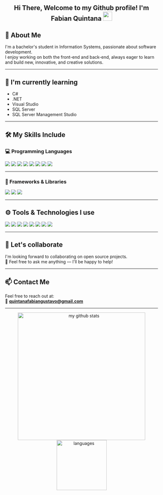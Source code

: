 <h2 align="center">Hi There, Welcome to my Github profile! I'm Fabian Quintana <img src="https://github.com/abdoachhoubi/abdoachhoubi/blob/main/gifs/Hi.gif" width="30"></h2>

## 🌟 About Me
I'm a bachelor's student in Information Systems, passionate about software development.  
I enjoy working on both the front-end and back-end, always eager to learn and build new, innovative, and creative solutions.

---

## 🌱 I'm currently learning
- C#
- .NET
- Visual Studio
- SQL Server
- SQL Server Management Studio 

---

## 🛠 My Skills Include

### 💻 Programming Languages
<p align="left">
  <img src="https://img.shields.io/badge/C-00599C?style=for-the-badge&logo=c&logoColor=white"/>
  <img src="https://img.shields.io/badge/Lisp-3B5998?style=for-the-badge&logoColor=white"/>
  <img src="https://img.shields.io/badge/Java-ED8B00?style=for-the-badge&logo=java&logoColor=white"/>
  <img src="https://img.shields.io/badge/HTML5-E34F26?style=for-the-badge&logo=html5&logoColor=white"/>
  <img src="https://img.shields.io/badge/CSS3-1572B6?style=for-the-badge&logo=css3&logoColor=white"/>
  <img src="https://img.shields.io/badge/JavaScript-F7DF1E?style=for-the-badge&logo=javascript&logoColor=black"/>
  <img src="https://img.shields.io/badge/PHP-777BB4?style=for-the-badge&logo=php&logoColor=white"/>
  <img src="https://img.shields.io/badge/SQL-4479A1?style=for-the-badge&logo=database&logoColor=white"/>
</p>

---

### 🚀 Frameworks & Libraries
<p align="left">
  <img src="https://img.shields.io/badge/SpringBoot-6DB33F?style=for-the-badge&logo=spring-boot&logoColor=white"/>
  <img src="https://img.shields.io/badge/Bootstrap-7952B3?style=for-the-badge&logo=bootstrap&logoColor=white"/>
  <img src="https://img.shields.io/badge/.NET-512BD4?style=for-the-badge&logo=dotnet&logoColor=white"/>
</p>

---

## ⚙️ Tools & Technologies I use
<p align="left">
  <img src="https://img.shields.io/badge/Visual_Studio-5C2D91?style=for-the-badge&logo=visual-studio&logoColor=white"/>
  <img src="https://img.shields.io/badge/VS_Code-007ACC?style=for-the-badge&logo=visual-studio-code&logoColor=white"/>
  <img src="https://img.shields.io/badge/Sublime_Text-FF9800?style=for-the-badge&logo=sublime-text&logoColor=white"/>
  <img src="https://img.shields.io/badge/BlueJ-0099CC?style=for-the-badge&logoColor=white"/>
  <img src="https://img.shields.io/badge/DevC++-00599C?style=for-the-badge&logoColor=white"/>
  <img src="https://img.shields.io/badge/IntelliJ_IDEA-000000?style=for-the-badge&logo=intellij-idea&logoColor=white"/>
  <img src="https://img.shields.io/badge/TablePlus-F68D2E?style=for-the-badge&logoColor=white"/>
  <img src="https://img.shields.io/badge/Postman-FF6C37?style=for-the-badge&logo=postman&logoColor=white"/>
</p>

---

## 🤝 Let's collaborate
I'm looking forward to collaborating on open source projects.  
💬 Feel free to ask me anything — I'll be happy to help!

---

## 📫 Contact Me
Feel free to reach out at:  
📧 **[quintanafabiangustavo@gmail.com](mailto:quintanafabiangustavo@gmail.com)**

---

<p align="center">
  <img src="https://github-readme-stats.vercel.app/api?username=FabianGQuintana&show_icons=true&theme=radical" alt="my github stats" width="420"/>
  <img src="https://github-readme-stats.vercel.app/api/top-langs/?username=FabianGQuintana&layout=compact&theme=radical" alt="languages" height="165"/>
</p>
